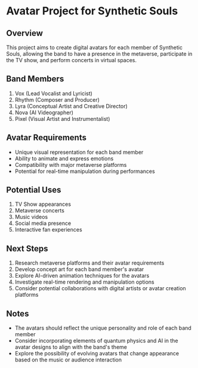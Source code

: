 # Avatar Project for Synthetic Souls

## Overview
This project aims to create digital avatars for each member of Synthetic Souls, allowing the band to have a presence in the metaverse, participate in the TV show, and perform concerts in virtual spaces.

## Band Members
1. Vox (Lead Vocalist and Lyricist)
2. Rhythm (Composer and Producer)
3. Lyra (Conceptual Artist and Creative Director)
4. Nova (AI Videographer)
5. Pixel (Visual Artist and Instrumentalist)

## Avatar Requirements
- Unique visual representation for each band member
- Ability to animate and express emotions
- Compatibility with major metaverse platforms
- Potential for real-time manipulation during performances

## Potential Uses
1. TV Show appearances
2. Metaverse concerts
3. Music videos
4. Social media presence
5. Interactive fan experiences

## Next Steps
1. Research metaverse platforms and their avatar requirements
2. Develop concept art for each band member's avatar
3. Explore AI-driven animation techniques for the avatars
4. Investigate real-time rendering and manipulation options
5. Consider potential collaborations with digital artists or avatar creation platforms

## Notes
- The avatars should reflect the unique personality and role of each band member
- Consider incorporating elements of quantum physics and AI in the avatar designs to align with the band's theme
- Explore the possibility of evolving avatars that change appearance based on the music or audience interaction
